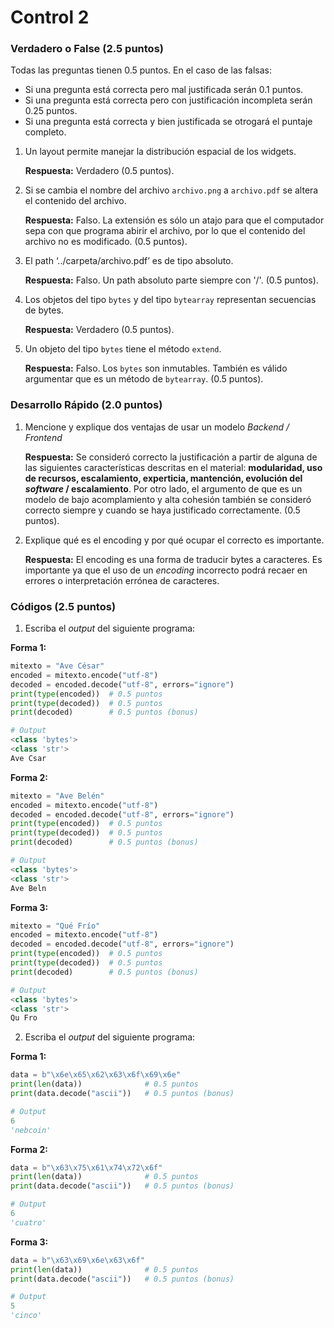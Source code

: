 # Control 2

### Verdadero o False (2.5 puntos)
Todas las preguntas tienen 0.5 puntos. En el caso de las falsas:
  - Si una pregunta está correcta pero mal justificada serán 0.1 puntos.
  - Si una pregunta está correcta pero con justificación incompleta serán 0.25 puntos.
  - Si una pregunta está correcta y bien justificada se otrogará el puntaje completo.

1. Un layout permite manejar la distribución espacial de los widgets.

      **Respuesta:** Verdadero (0.5 puntos).

2. Si se cambia el nombre del archivo `archivo.png` a `archivo.pdf` se altera el contenido del archivo.

      **Respuesta:** Falso. La extensión es sólo un atajo para que el computador sepa con que programa abirir
      el archivo, por lo que el contenido del archivo no es modificado. (0.5 puntos).

3. El path ‘../carpeta/archivo.pdf’ es de tipo absoluto.

      **Respuesta:** Falso. Un path absoluto parte siempre con '/'. (0.5 puntos).

4. Los objetos del tipo `bytes` y del tipo `bytearray` representan secuencias de bytes.

      **Respuesta:** Verdadero (0.5 puntos).

5. Un objeto del tipo `bytes` tiene el método `extend`.

      **Respuesta:** Falso. Los `bytes` son inmutables. También es válido argumentar que es un método de `bytearray`. (0.5 puntos).

### Desarrollo Rápido (2.0 puntos)

1. Mencione y explique dos ventajas de usar un modelo _Backend / Frontend_

      **Respuesta:** Se consideró correcto la justificación a partir de alguna de las siguientes características descritas en el material: **modularidad, uso de recursos, escalamiento, experticia, mantención, evolución del _software_ / escalamiento**. Por otro lado, el argumento de que es un modelo de bajo acomplamiento y alta cohesión también se consideró correcto siempre y cuando se haya justificado correctamente. (0.5 puntos).

2. Explique qué es el encoding  y por qué ocupar el correcto es importante.

      **Respuesta:** El encoding es una forma de traducir bytes a caracteres. Es importante ya que el uso de un _encoding_ incorrecto podrá recaer en errores o interpretación errónea de caracteres.

### Códigos (2.5 puntos)

1. Escriba el _output_ del siguiente programa:

  **Forma 1:**
  ```python
  mitexto = "Ave César"
  encoded = mitexto.encode("utf-8")
  decoded = encoded.decode("utf-8", errors="ignore")
  print(type(encoded))  # 0.5 puntos
  print(type(decoded))  # 0.5 puntos
  print(decoded)        # 0.5 puntos (bonus)

  # Output
  <class 'bytes'>
  <class 'str'>
  Ave Csar
  ```

  **Forma 2:**
  ```python
  mitexto = "Ave Belén"
  encoded = mitexto.encode("utf-8")
  decoded = encoded.decode("utf-8", errors="ignore")
  print(type(encoded))  # 0.5 puntos
  print(type(decoded))  # 0.5 puntos
  print(decoded)        # 0.5 puntos (bonus)

  # Output
  <class 'bytes'>
  <class 'str'>
  Ave Beln
  ```

  **Forma 3:**
  ```python
  mitexto = "Qué Frío"
  encoded = mitexto.encode("utf-8")
  decoded = encoded.decode("utf-8", errors="ignore")
  print(type(encoded))  # 0.5 puntos
  print(type(decoded))  # 0.5 puntos
  print(decoded)        # 0.5 puntos (bonus)

  # Output
  <class 'bytes'>
  <class 'str'>
  Qu Fro
  ```

2. Escriba el _output_ del siguiente programa:

  **Forma 1:**
  ```python
  data = b"\x6e\x65\x62\x63\x6f\x69\x6e"
  print(len(data))              # 0.5 puntos
  print(data.decode("ascii"))   # 0.5 puntos (bonus)

  # Output
  6
  'nebcoin'
  ```

  **Forma 2:**
  ```python
  data = b"\x63\x75\x61\x74\x72\x6f"
  print(len(data))              # 0.5 puntos
  print(data.decode("ascii"))   # 0.5 puntos (bonus)

  # Output
  6
  'cuatro'
  ```

  **Forma 3:**
  ```python
  data = b"\x63\x69\x6e\x63\x6f"
  print(len(data))              # 0.5 puntos
  print(data.decode("ascii"))   # 0.5 puntos (bonus)

  # Output
  5
  'cinco'
  ```  
